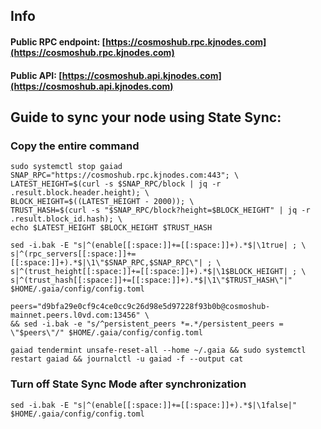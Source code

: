 ## Info
#### Public RPC endpoint: [https://cosmoshub.rpc.kjnodes.com](https://cosmoshub.rpc.kjnodes.com)
#### Public API: [https://cosmoshub.api.kjnodes.com](https://cosmoshub.api.kjnodes.com)

## Guide to sync your node using State Sync:

### Copy the entire command
```
sudo systemctl stop gaiad
SNAP_RPC="https://cosmoshub.rpc.kjnodes.com:443"; \
LATEST_HEIGHT=$(curl -s $SNAP_RPC/block | jq -r .result.block.header.height); \
BLOCK_HEIGHT=$((LATEST_HEIGHT - 2000)); \
TRUST_HASH=$(curl -s "$SNAP_RPC/block?height=$BLOCK_HEIGHT" | jq -r .result.block_id.hash); \
echo $LATEST_HEIGHT $BLOCK_HEIGHT $TRUST_HASH

sed -i.bak -E "s|^(enable[[:space:]]+=[[:space:]]+).*$|\1true| ; \
s|^(rpc_servers[[:space:]]+=[[:space:]]+).*$|\1\"$SNAP_RPC,$SNAP_RPC\"| ; \
s|^(trust_height[[:space:]]+=[[:space:]]+).*$|\1$BLOCK_HEIGHT| ; \
s|^(trust_hash[[:space:]]+=[[:space:]]+).*$|\1\"$TRUST_HASH\"|" $HOME/.gaia/config/config.toml

peers="d9bfa29e0cf9c4ce0cc9c26d98e5d97228f93b0b@cosmoshub-mainnet.peers.l0vd.com:13456" \
&& sed -i.bak -e "s/^persistent_peers *=.*/persistent_peers = \"$peers\"/" $HOME/.gaia/config/config.toml 

gaiad tendermint unsafe-reset-all --home ~/.gaia && sudo systemctl restart gaiad && journalctl -u gaiad -f --output cat
```

### Turn off State Sync Mode after synchronization
```
sed -i.bak -E "s|^(enable[[:space:]]+=[[:space:]]+).*$|\1false|" $HOME/.gaia/config/config.toml
```
